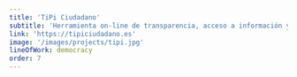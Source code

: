 ```yaml
---
title: 'TiPi Ciudadano'
subtitle: 'Herramienta on-line de transparencia, acceso a información y rendición de cuentas centrada en el seguimiento de la actividad parlamentaria española'
link: 'https://tipiciudadano.es'
image: '/images/projects/tipi.jpg'
lineOfWork: democracy
order: 7
---
```

